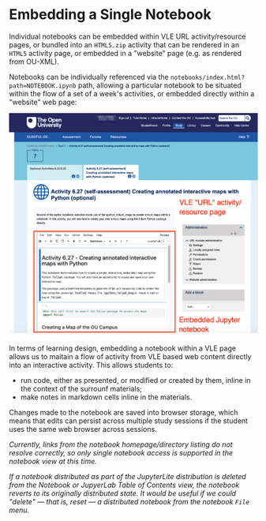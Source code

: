 # Embedding a Single Notebook

Individual notebooks can be embedded within VLE URL activity/resource pages, or bundled into an `HTML5.zip` activity that can be rendered in an `HTML5` activity page, or embedded in a "website" page (e.g. as rendered from OU-XML).

Notebooks can be individually referenced via the `notebooks/index.html?path=NOTEBOOK.ipynb` path, allowing a particular notebook to be situated within the flow of a set of a week's activities, or embedded directly within a "website" web page:

![Jupyter notebook embedded in VLE URL asset/resource page](images/example_embedded_notebook.png)

In terms of learning design, embedding a notebook within a VLE page allows us to maitain a flow of activity from VLE based web content directly into an interactive activity. This allows students to:

- run code, either as presented, or modified or created by them, inline in the context of the surrounf materials;
- make notes in markdown cells inline in the materials.

Changes made to the notebook are saved into browser storage, which means that edits can persist across multiple study sessions if the student uses the same web browser across sessions.

*Currently, links from the notebook homepage/directory listing do not resolve correctly, so only single notebook access is supported in the notebook view at this time.*

*If a notebook distributed as part of the JupyterLite distribution is deleted from the Notebook or JupyerLab Table of Contents view, the notebook reverts to its originally distributed state. It would be useful if we could "delete" — that is, reset — a distributed notebook from the notebook `File` menu.*
